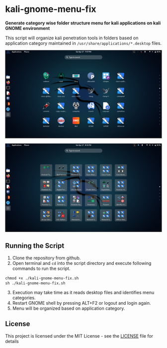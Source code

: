 # kali-gnome-menu-fix
**Generate category wise folder structure menu for kali applications on kali GNOME environment**

This script will organize kali penetration tools in folders based on application category maintained in `/usr/share/applications/*.desktop` files.

![alt text](https://github.com/shubham225/kali-gnome-menu-fix/blob/main/imgs/unstructured_menu.png)

![alt text](https://github.com/shubham225/kali-gnome-menu-fix/blob/main/imgs/organized-menu.png)

## Running the Script
1. Clone the repository from github.
2. Open terminal and `cd` into the script directory and execute following commands to run the script.
```
chmod +x ./kali-gnome-menu-fix.sh
sh ./kali-gnome-menu-fix.sh
```
3. Execution may take time as it reads desktop files and identifies menu categories.
4. Restart GNOME shell by pressing ALT+F2 or logout and login again. 
5. Menu will be organized based on application category.

## License
This project is licensed under the MIT License - see the [LICENSE](LICENSE) file for details
